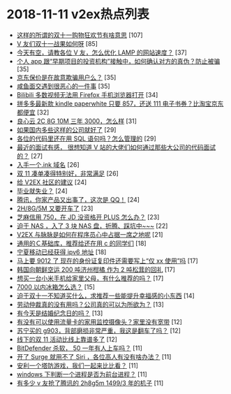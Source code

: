 # 2018-11-11 v2ex热点列表

+ [这样的所谓的双十一购物狂欢节有啥意思](https://www.v2ex.com/t/506644#reply107) [107]
+ [V 友们双十一战果如何呀](https://www.v2ex.com/t/506628#reply85) [85]
+ [今天有空，请教各位 V 友，怎么优化 LAMP 的网站速度？](https://www.v2ex.com/t/506726#reply37) [37]
+ [个人 app 跟“早期项目的投资机构”接触中，如何确认对方的真伪？防止被骗](https://www.v2ex.com/t/506642#reply35) [35]
+ [京东保价是在故意欺骗用户么？](https://www.v2ex.com/t/506664#reply35) [35]
+ [咸鱼面交遇到很恶心的一件事](https://www.v2ex.com/t/506669#reply35) [35]
+ [Bilibili 多数视频无法用 Firefox 手机浏览器打开](https://www.v2ex.com/t/506629#reply34) [34]
+ [拼多多最新款 kindle paperwhite 只要 857，还送 111 电子书券？比淘宝京东都便宜](https://www.v2ex.com/t/506740#reply32) [32]
+ [良心云 2C 8G 10M 三年 3000，怎么样](https://www.v2ex.com/t/506641#reply31) [31]
+ [如果国内多些这样的公司就好了](https://www.v2ex.com/t/506627#reply29) [29]
+ [各位的代码里还在用 SQL 语句吗？怎么管理的](https://www.v2ex.com/t/506707#reply29) [29]
+ [最近的面试有感， 很想知道 V 站的大佬们如何通过那些大公司的代码面试的？](https://www.v2ex.com/t/506759#reply27) [27]
+ [入手一个.ink 域名](https://www.v2ex.com/t/506678#reply26) [26]
+ [双 11 凑单凑得特别好，非常满足](https://www.v2ex.com/t/506604#reply26) [26]
+ [给 V2EX 社区的建议](https://www.v2ex.com/t/506690#reply24) [24]
+ [毕业就失业？](https://www.v2ex.com/t/506741#reply24) [24]
+ [腾讯，你家产品又出事了，这次是 QQ！](https://www.v2ex.com/t/506790#reply24) [24]
+ [2H/8G/5M 又要开车了](https://www.v2ex.com/t/506691#reply23) [23]
+ [芝麻信用 750，在 JD 没资格开 PLUS 怎么办？](https://www.v2ex.com/t/506727#reply23) [23]
+ [迫于 NAS ，入了 3 块 NAS 盘，折腾、踩坑中~~~](https://www.v2ex.com/t/506742#reply22) [22]
+ [V2EX 与脉脉是如何在程序员心中占据一席之地呢](https://www.v2ex.com/t/506676#reply21) [21]
+ [通用的Ｃ基础库，推荐给还在用 c 的同学们](https://www.v2ex.com/t/506697#reply18) [18]
+ [宁夏移动已经获得 ipv6 地址](https://www.v2ex.com/t/506623#reply18) [18]
+ [马上要 9012 了 现在的身份证复印件还需要写上“仅 xx 使用”吗](https://www.v2ex.com/t/506643#reply17) [17]
+ [韩国向朝鲜空运 200 吨济州柑橘 作为 2 吨松茸的回礼](https://www.v2ex.com/t/506689#reply17) [17]
+ [想买一台小米手机给家里父母，有什么推荐的吗？](https://www.v2ex.com/t/506714#reply17) [17]
+ [7000 以内冰箱怎么选？](https://www.v2ex.com/t/506744#reply15) [15]
+ [迫于双十一不知道买什么，求推荐一些能提升幸福感的小东西](https://www.v2ex.com/t/506665#reply14) [14]
+ [劳动仲裁真的没有用吗？公司真的可以为所欲为？](https://www.v2ex.com/t/506775#reply13) [13]
+ [有今天是结婚纪念日的吗？](https://www.v2ex.com/t/506614#reply13) [13]
+ [有没有可以使用流量卡的家用监控摄像头？家里没有宽带](https://www.v2ex.com/t/506607#reply12) [12]
+ [苏宁买的 g903，背部磨损非常严重，我这是翻车了吗？](https://www.v2ex.com/t/506620#reply12) [12]
+ [线下的双 11 活动比线上靠谱多了](https://www.v2ex.com/t/506622#reply12) [12]
+ [BitDefender 杀软， 50 一年有人上车吗？](https://www.v2ex.com/t/506639#reply11) [11]
+ [开了 Surge 就用不了 Siri ，各位高人有没有啥办法？](https://www.v2ex.com/t/506663#reply11) [11]
+ [安利一个塔防游戏，我们一起来比比看？](https://www.v2ex.com/t/506701#reply11) [11]
+ [windows 下判断一个进程是否为前台进程？](https://www.v2ex.com/t/506722#reply11) [11]
+ [有多少 v 友抢了腾讯的 2h8g5m 1499/3 年的机子](https://www.v2ex.com/t/506731#reply11) [11]
